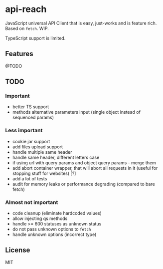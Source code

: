 # api-reach

JavaScript universal API Client that is easy, just-works and is feature rich. Based on `fetch`.
WIP.

TypeScript support is limited.

## Features

@TODO

## TODO

### Important

- better TS support
- methods alternative parameters input (single object instead of sequenced params)

### Less important

- cookie jar support
- add files upload support
- handle multiple same header
- handle same header, different letters case
- if using url with query params and object query params - merge them
- add abort container wrapper, that will abort all requests in it (useful for stopping stuff for websites) [?]
- add a lot of tests
- audit for memory leaks or performance degrading (compared to bare fetch)

### Almost not important

- code cleanup (eliminate hardcoded values)
- allow injecting qs methods
- handle >= 600 statuses as unknown status
- do not pass unknown options to `fetch`
- handle unknown options (incorrect type)

## License

MIT
